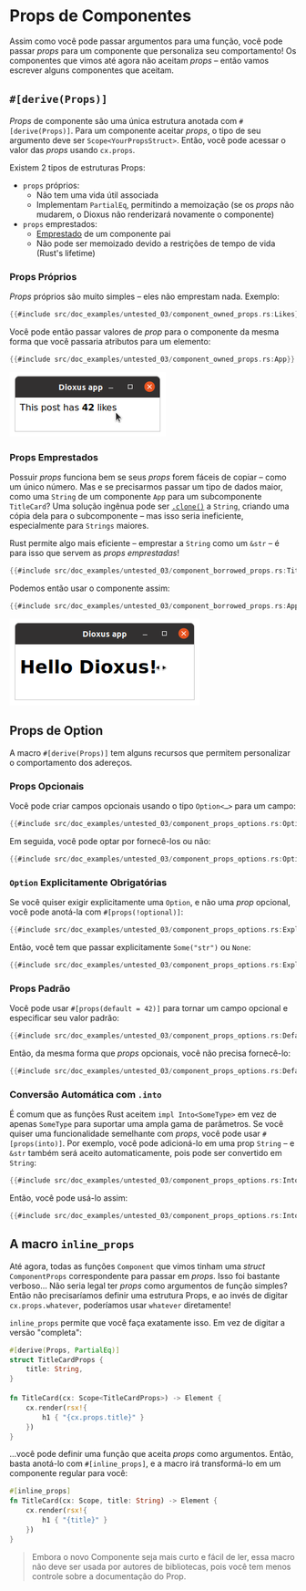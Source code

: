 # Props de Componentes

Assim como você pode passar argumentos para uma função, você pode passar _props_ para um componente que personaliza seu comportamento! Os componentes que vimos até agora não aceitam _props_ – então vamos escrever alguns componentes que aceitam.

## `#[derive(Props)]`

_Props_ de componente são uma única estrutura anotada com `#[derive(Props)]`. Para um componente aceitar _props_, o tipo de seu argumento deve ser `Scope<YourPropsStruct>`. Então, você pode acessar o valor das _props_ usando `cx.props`.

Existem 2 tipos de estruturas Props:

- `props` próprios:
  - Não tem uma vida útil associada
  - Implementam `PartialEq`, permitindo a memoização (se os _props_ não mudarem, o Dioxus não renderizará novamente o componente)
- `props` emprestados:
  - [Emprestado](https://doc.rust-lang.org/beta/rust-by-example/scope/borrow.html) de um componente pai
  - Não pode ser memoizado devido a restrições de tempo de vida (Rust's lifetime)

### Props Próprios

_Props_ próprios são muito simples – eles não emprestam nada. Exemplo:

```rust
{{#include src/doc_examples/untested_03/component_owned_props.rs:Likes}}
```

Você pode então passar valores de _prop_ para o componente da mesma forma que você passaria atributos para um elemento:

```rust
{{#include src/doc_examples/untested_03/component_owned_props.rs:App}}
```

![Screenshot: Likes component](./images/component_owned_props_screenshot.png)

### Props Emprestados

Possuir _props_ funciona bem se seus _props_ forem fáceis de copiar – como um único número. Mas e se precisarmos passar um tipo de dados maior, como uma `String` de um componente `App` para um subcomponente `TitleCard`? Uma solução ingênua pode ser [`.clone()`](https://doc.rust-lang.org/std/clone/trait.Clone.html) a `String`, criando uma cópia dela para o subcomponente – mas isso seria ineficiente, especialmente para `Strings` maiores.

Rust permite algo mais eficiente – emprestar a `String` como um `&str` – é para isso que servem as _props emprestadas_!

```rust
{{#include src/doc_examples/untested_03/component_borrowed_props.rs:TitleCard}}
```

Podemos então usar o componente assim:

```rust
{{#include src/doc_examples/untested_03/component_borrowed_props.rs:App}}
```

![Screenshot: TitleCard component](./images/component_borrowed_props_screenshot.png)

## Props de Option

A macro `#[derive(Props)]` tem alguns recursos que permitem personalizar o comportamento dos adereços.

### Props Opcionais

Você pode criar campos opcionais usando o tipo `Option<…>` para um campo:

```rust
{{#include src/doc_examples/untested_03/component_props_options.rs:OptionalProps}}
```

Em seguida, você pode optar por fornecê-los ou não:

```rust
{{#include src/doc_examples/untested_03/component_props_options.rs:OptionalProps_usage}}
```

### `Option` Explicitamente Obrigatórias

Se você quiser exigir explicitamente uma `Option`, e não uma _prop_ opcional, você pode anotá-la com `#[props(!optional)]`:

```rust
{{#include src/doc_examples/untested_03/component_props_options.rs:ExplicitOption}}
```

Então, você tem que passar explicitamente `Some("str")` ou `None`:

```rust
{{#include src/doc_examples/untested_03/component_props_options.rs:ExplicitOption_usage}}
```

### Props Padrão

Você pode usar `#[props(default = 42)]` para tornar um campo opcional e especificar seu valor padrão:

```rust
{{#include src/doc_examples/untested_03/component_props_options.rs:DefaultComponent}}
```

Então, da mesma forma que _props_ opcionais, você não precisa fornecê-lo:

```rust
{{#include src/doc_examples/untested_03/component_props_options.rs:DefaultComponent_usage}}
```

### Conversão Automática com `.into`

É comum que as funções Rust aceitem `impl Into<SomeType>` em vez de apenas `SomeType` para suportar uma ampla gama de parâmetros. Se você quiser uma funcionalidade semelhante com _props_, você pode usar `#[props(into)]`. Por exemplo, você pode adicioná-lo em uma prop `String` – e `&str` também será aceito automaticamente, pois pode ser convertido em `String`:

```rust
{{#include src/doc_examples/untested_03/component_props_options.rs:IntoComponent}}
```

Então, você pode usá-lo assim:

```rust
{{#include src/doc_examples/untested_03/component_props_options.rs:IntoComponent_usage}}
```

## A macro `inline_props`

Até agora, todas as funções `Component` que vimos tinham uma _struct_ `ComponentProps` correspondente para passar em _props_. Isso foi bastante verboso... Não seria legal ter _props_ como argumentos de função simples? Então não precisaríamos definir uma estrutura Props, e ao invés de digitar `cx.props.whatever`, poderíamos usar `whatever` diretamente!

`inline_props` permite que você faça exatamente isso. Em vez de digitar a versão "completa":

```rust
#[derive(Props, PartialEq)]
struct TitleCardProps {
    title: String,
}

fn TitleCard(cx: Scope<TitleCardProps>) -> Element {
    cx.render(rsx!{
        h1 { "{cx.props.title}" }
    })
}
```

...você pode definir uma função que aceita _props_ como argumentos. Então, basta anotá-lo com `#[inline_props]`, e a macro irá transformá-lo em um componente regular para você:

```rust
#[inline_props]
fn TitleCard(cx: Scope, title: String) -> Element {
    cx.render(rsx!{
        h1 { "{title}" }
    })
}
```

> Embora o novo Componente seja mais curto e fácil de ler, essa macro não deve ser usada por autores de bibliotecas, pois você tem menos controle sobre a documentação do Prop.
